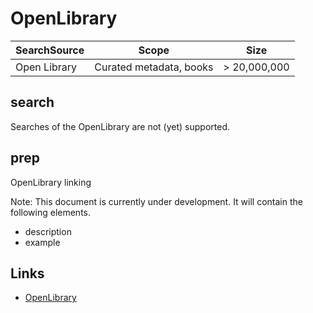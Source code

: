 # OpenLibrary

| SearchSource    | Scope                          | Size         |
|-----------------|--------------------------------|--------------|
| Open Library    | Curated metadata, books        | > 20,000,000 |

## search

Searches of the OpenLibrary are not (yet) supported.

## prep

OpenLibrary linking

Note: This document is currently under development. It will contain the following elements.

- description
- example

## Links

- [OpenLibrary](https://openlibrary.org/)
